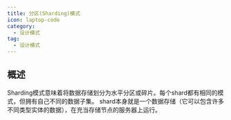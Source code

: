 ```yaml
---
title: 分区(Sharding)模式
icon: laptop-code
category:
  - 设计模式
tag:
  - 设计模式
---
```


## 概述

Sharding模式意味着将数据存储划分为水平分区或碎片。每个shard都有相同的模式，但拥有自己不同的数据子集。
shard本身就是一个数据存储（它可以包含许多不同类型实体的数据），在充当存储节点的服务器上运行。